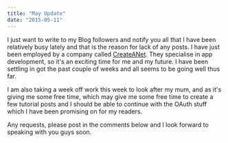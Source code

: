 ```yaml
---
title: "May Update"
date: "2015-05-11"
---
```


I just want to write to my Blog followers and notify you all that I have been relatively busy lately and that is the reason for lack of any posts. I have just been employed by a company called [CreateANet](https://createanet.co.uk). They specialise in app development, so it's an exciting time for me and my future. I have been settling in got the past couple of weeks and all seems to be going well thus far.

I am also taking a week off work this week to look after my mum, and as it's giving me some free time, which may give me some free time to create a few tutorial posts and I should be able to continue with the OAuth stuff which I have been promising on for my readers.

Any requests, please post in the comments below and I look forward to speaking with you guys soon.
